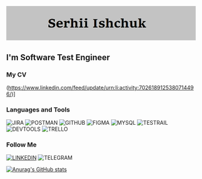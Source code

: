  [![Header](https://github.com/SerhiiIshchuk/SerhiiIshchuk/blob/main/assets/Header.png)](https://www.linkedin.com/in/serhii-isa/)

 ## I'm Software Test Engineer

 ### My CV
 (https://www.linkedin.com/feed/update/urn:li:activity:7026189125380714496/)]

 ### Languages and Tools
 ![JIRA](https://img.shields.io/badge/-<JIRA>-090909?style=for-the-badge&logo=Jira)
 ![POSTMAN](https://img.shields.io/badge/-<POSTMAN>-090909?style=for-the-badge&logo=Postman)
 ![GITHUB](https://img.shields.io/badge/-<GITHUB>-090909?style=for-the-badge&logo=GITHUB)
 ![FIGMA](https://img.shields.io/badge/-<FIGMA>-090909?style=for-the-badge&logo=FIGMA)
 ![MYSQL](https://img.shields.io/badge/-<MYSQL>-090909?style=for-the-badge&logo=MYSQL)
 ![TESTRAIL](https://img.shields.io/badge/-<TESTRAIL>-090909?style=for-the-badge&logo=TESTRAIL)
 ![DEVTOOLS](https://img.shields.io/badge/-<DEVTOOLS>-090909?style=for-the-badge&logo=DEVTOOLS) 
 ![TRELLO](https://img.shields.io/badge/-<TRELLO>-090909?style=for-the-badge&logo=TRELLO)

 ### Follow Me
[![LINKEDIN](https://img.shields.io/badge/-<LINKEDIN>-090909?style=for-the-badge&logo=LINKEDIN)](https://www.linkedin.com/in/serhii-isa/)
![TELEGRAM](https://img.shields.io/badge/-<TELEGRAM>-090909?style=for-the-badge&logo=TELEGRAM)

[![Anurag's GitHub stats](https://github-readme-stats.vercel.app/api?username=SerhiiIshchuk)](https://github.com/SerhiiIshchuk/github-readme-stats)

